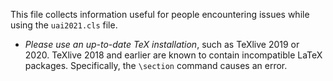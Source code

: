 This file collects information useful for people encountering issues while
using the `uai2021.cls` file.

* _Please use an up-to-date TeX installation_, such as TeXlive 2019 or 2020.
  TeXlive 2018 and earlier are known to contain incompatible LaTeX packages.
  Specifically, the `\section` command causes an error.
